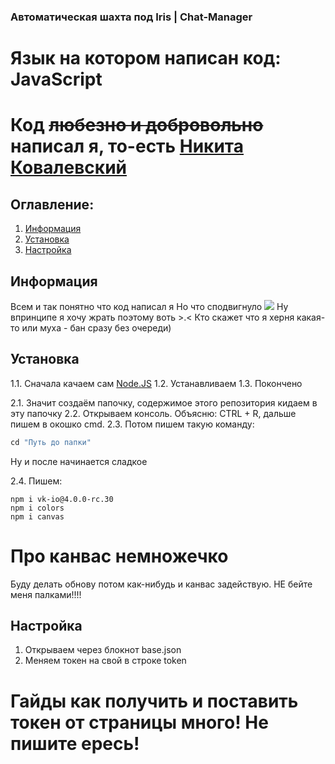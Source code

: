 ### Автоматическая шахта под Iris | Chat-Manager
# Язык на котором написан код: JavaScript

# Код ~~любезно и добровольно~~ написал я, то-есть [Никита Ковалевский](https://vk.com/sadlylmeowj)

## Оглавление:
1. [Информация](#информация)
2. [Установка](#установка)
3. [Настройка](#настройка)

## Информация
Всем и так понятно что код написал я
Но что сподвигнуло
  ![](https://sun9-34.userapi.com/impg/UFRMlFBpXGFOBokaCRMRJnk4Ozg-bSM4j6ohPg/t7_tZfgGpJg.jpg?size=294x155&quality=96&sign=552fac279aa1248d10fecd03a33131e0&type=album)
Ну впринципе я хочу жрать поэтому воть >.<
Кто скажет что я херня какая-то или муха - бан сразу без очереди)

## Установка

1.1. Сначала качаем сам [Node.JS](https://nodejs.org/en/)
1.2. Устанавливаем
1.3. Покончено

2.1. Значит создаём папочку, содержимое этого репозитория кидаем в эту папочку
2.2. Открываем консоль. Объясню: CTRL + R, дальше пишем в окошко cmd.
2.3. Потом пишем такую команду:
```javascript
cd "Путь до папки"
```

Ну и после начинается сладкое

2.4. Пишем:
```
npm i vk-io@4.0.0-rc.30
npm i colors
npm i canvas
```

# Про канвас немножечко
Буду делать обнову потом как-нибудь и канвас задействую.
НЕ бейте меня палками!!!!

## Настройка

1. Открываем через блокнот base.json
2. Меняем токен на свой в строке token

# Гайды как получить и поставить токен от страницы много! Не пишите ересь!
